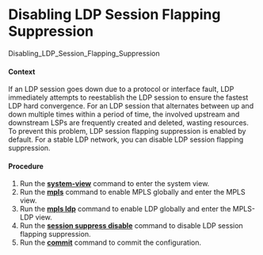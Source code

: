 Disabling LDP Session Flapping Suppression
==========================================

Disabling_LDP_Session_Flapping_Suppression

#### Context

If an LDP session goes down due to a protocol or interface fault, LDP immediately attempts to reestablish the LDP session to ensure the fastest LDP hard convergence. For an LDP session that alternates between up and down multiple times within a period of time, the involved upstream and downstream LSPs are frequently created and deleted, wasting resources. To prevent this problem, LDP session flapping suppression is enabled by default. For a stable LDP network, you can disable LDP session flapping suppression.


#### Procedure

1. Run the [**system-view**](cmdqueryname=system-view) command to enter the system view.
2. Run the [**mpls**](cmdqueryname=mpls) command to enable MPLS globally and enter the MPLS view.
3. Run the [**mpls ldp**](cmdqueryname=mpls+ldp) command to enable LDP globally and enter the MPLS-LDP view.
4. Run the [**session suppress disable**](cmdqueryname=session+suppress+disable) command to disable LDP session flapping suppression.
5. Run the [**commit**](cmdqueryname=commit) command to commit the configuration.